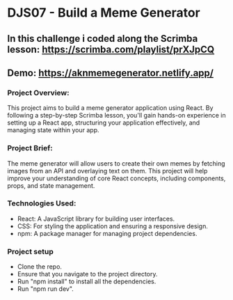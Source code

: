 # DJS07 - Build a Meme Generator

## In this challenge i coded along the Scrimba lesson: https://scrimba.com/playlist/prXJpCQ

## Demo: https://aknmemegenerator.netlify.app/

### Project Overview:
This project aims to build a meme generator application using React. By following a step-by-step Scrimba lesson, you'll gain hands-on experience in setting up a React app, structuring your application effectively, and managing state within your app.

### Project Brief:
The meme generator will allow users to create their own memes by fetching images from an API and overlaying text on them. This project will help improve your understanding of core React concepts, including components, props, and state management.

### Technologies Used:
- React: A JavaScript library for building user interfaces.
- CSS: For styling the application and ensuring a responsive design.
- npm: A package manager for managing project dependencies.

### Project setup
- Clone the repo.
- Ensure that you navigate to the project directory.
- Run "npm install" to install all the dependencies.
- Run "npm run dev".
